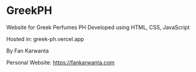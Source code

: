 # GreekPH
Website for Greek Perfumes PH
Developed using HTML, CSS, JavaScript

Hosted in: greek-ph.vercel.app

By Fan Karwanta 

Personal Website: https://fankarwanta.com
